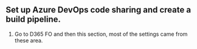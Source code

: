 ## Set up Azure DevOps code sharing and create a build pipeline.
1. Go to D365 FO and then this section, most of the settings came from these area.<br/>
